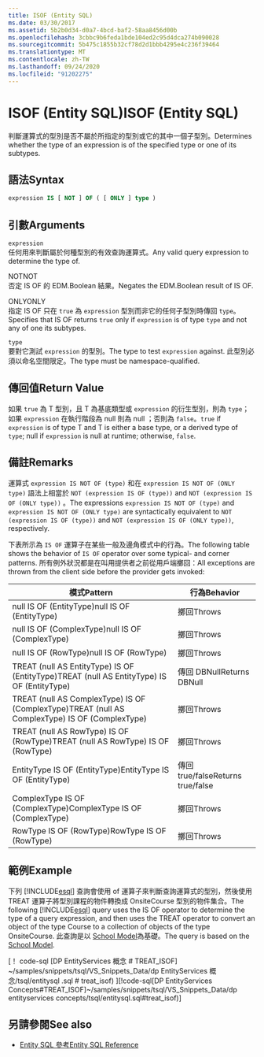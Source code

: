 ```yaml
---
title: ISOF (Entity SQL)
ms.date: 03/30/2017
ms.assetid: 5b2b0d34-d0a7-4bcd-baf2-58aa8456d00b
ms.openlocfilehash: 3cbbc9b6feda1bde104ed2c95d4dca274b090028
ms.sourcegitcommit: 5b475c1855b32cf78d2d1bbb4295e4c236f39464
ms.translationtype: MT
ms.contentlocale: zh-TW
ms.lasthandoff: 09/24/2020
ms.locfileid: "91202275"
---
```

# <a name="isof-entity-sql"></a><span data-ttu-id="aa4d3-102">ISOF (Entity SQL)</span><span class="sxs-lookup"><span data-stu-id="aa4d3-102">ISOF (Entity SQL)</span></span>

<span data-ttu-id="aa4d3-103">判斷運算式的型別是否不屬於所指定的型別或它的其中一個子型別。</span><span class="sxs-lookup"><span data-stu-id="aa4d3-103">Determines whether the type of an expression is of the specified type or one of its subtypes.</span></span>  
  
## <a name="syntax"></a><span data-ttu-id="aa4d3-104">語法</span><span class="sxs-lookup"><span data-stu-id="aa4d3-104">Syntax</span></span>  
  
```sql  
expression IS [ NOT ] OF ( [ ONLY ] type )  
```  
  
## <a name="arguments"></a><span data-ttu-id="aa4d3-105">引數</span><span class="sxs-lookup"><span data-stu-id="aa4d3-105">Arguments</span></span>  

 `expression`  
 <span data-ttu-id="aa4d3-106">任何用來判斷屬於何種型別的有效查詢運算式。</span><span class="sxs-lookup"><span data-stu-id="aa4d3-106">Any valid query expression to determine the type of.</span></span>  
  
 <span data-ttu-id="aa4d3-107">NOT</span><span class="sxs-lookup"><span data-stu-id="aa4d3-107">NOT</span></span>  
 <span data-ttu-id="aa4d3-108">否定 IS OF 的 EDM.Boolean 結果。</span><span class="sxs-lookup"><span data-stu-id="aa4d3-108">Negates the EDM.Boolean result of IS OF.</span></span>  
  
 <span data-ttu-id="aa4d3-109">ONLY</span><span class="sxs-lookup"><span data-stu-id="aa4d3-109">ONLY</span></span>  
 <span data-ttu-id="aa4d3-110">指定 IS OF 只在 `true` 為 `expression` 型別而非它的任何子型別時傳回 `type`。</span><span class="sxs-lookup"><span data-stu-id="aa4d3-110">Specifies that IS OF returns `true` only if `expression` is of type `type` and not any of one its subtypes.</span></span>  
  
 `type`  
 <span data-ttu-id="aa4d3-111">要對它測試 `expression` 的型別。</span><span class="sxs-lookup"><span data-stu-id="aa4d3-111">The type to test `expression` against.</span></span> <span data-ttu-id="aa4d3-112">此型別必須以命名空間限定。</span><span class="sxs-lookup"><span data-stu-id="aa4d3-112">The type must be namespace-qualified.</span></span>  
  
## <a name="return-value"></a><span data-ttu-id="aa4d3-113">傳回值</span><span class="sxs-lookup"><span data-stu-id="aa4d3-113">Return Value</span></span>  

 <span data-ttu-id="aa4d3-114">如果 `true` 為 T 型別，且 T 為基底類型或 `expression` 的衍生型別，則為 `type`；如果 `expression` 在執行階段為 null 則為 null ；否則為 `false`。</span><span class="sxs-lookup"><span data-stu-id="aa4d3-114">`true` if `expression` is of type T and T is either a base type, or a derived type of `type`; null if `expression` is null at runtime; otherwise, `false`.</span></span>  
  
## <a name="remarks"></a><span data-ttu-id="aa4d3-115">備註</span><span class="sxs-lookup"><span data-stu-id="aa4d3-115">Remarks</span></span>  

 <span data-ttu-id="aa4d3-116">運算式 `expression IS NOT OF (type)` 和在 `expression IS NOT OF (ONLY type)` 語法上相當於 `NOT (expression IS OF (type))` and `NOT (expression IS OF (ONLY type))` 。</span><span class="sxs-lookup"><span data-stu-id="aa4d3-116">The expressions `expression IS NOT OF (type)` and `expression IS NOT OF (ONLY type)` are syntactically equivalent to `NOT (expression IS OF (type))` and `NOT (expression IS OF (ONLY type))`, respectively.</span></span>  
  
 <span data-ttu-id="aa4d3-117">下表所示為 `IS OF` 運算子在某些一般及邊角模式中的行為。</span><span class="sxs-lookup"><span data-stu-id="aa4d3-117">The following table shows the behavior of `IS OF` operator over some typical- and corner patterns.</span></span> <span data-ttu-id="aa4d3-118">所有例外狀況都是在叫用提供者之前從用戶端擲回：</span><span class="sxs-lookup"><span data-stu-id="aa4d3-118">All exceptions are thrown from the client side before the provider gets invoked:</span></span>  
  
|<span data-ttu-id="aa4d3-119">模式</span><span class="sxs-lookup"><span data-stu-id="aa4d3-119">Pattern</span></span>|<span data-ttu-id="aa4d3-120">行為</span><span class="sxs-lookup"><span data-stu-id="aa4d3-120">Behavior</span></span>|  
|-------------|--------------|  
|<span data-ttu-id="aa4d3-121">null IS OF (EntityType)</span><span class="sxs-lookup"><span data-stu-id="aa4d3-121">null IS OF (EntityType)</span></span>|<span data-ttu-id="aa4d3-122">擲回</span><span class="sxs-lookup"><span data-stu-id="aa4d3-122">Throws</span></span>|  
|<span data-ttu-id="aa4d3-123">null IS OF (ComplexType)</span><span class="sxs-lookup"><span data-stu-id="aa4d3-123">null IS OF (ComplexType)</span></span>|<span data-ttu-id="aa4d3-124">擲回</span><span class="sxs-lookup"><span data-stu-id="aa4d3-124">Throws</span></span>|  
|<span data-ttu-id="aa4d3-125">null IS OF (RowType)</span><span class="sxs-lookup"><span data-stu-id="aa4d3-125">null IS OF (RowType)</span></span>|<span data-ttu-id="aa4d3-126">擲回</span><span class="sxs-lookup"><span data-stu-id="aa4d3-126">Throws</span></span>|  
|<span data-ttu-id="aa4d3-127">TREAT (null AS EntityType) IS OF (EntityType)</span><span class="sxs-lookup"><span data-stu-id="aa4d3-127">TREAT (null AS EntityType) IS OF (EntityType)</span></span>|<span data-ttu-id="aa4d3-128">傳回 DBNull</span><span class="sxs-lookup"><span data-stu-id="aa4d3-128">Returns DBNull</span></span>|  
|<span data-ttu-id="aa4d3-129">TREAT (null AS ComplexType) IS OF (ComplexType)</span><span class="sxs-lookup"><span data-stu-id="aa4d3-129">TREAT (null AS ComplexType) IS OF (ComplexType)</span></span>|<span data-ttu-id="aa4d3-130">擲回</span><span class="sxs-lookup"><span data-stu-id="aa4d3-130">Throws</span></span>|  
|<span data-ttu-id="aa4d3-131">TREAT (null AS RowType) IS OF (RowType)</span><span class="sxs-lookup"><span data-stu-id="aa4d3-131">TREAT (null AS RowType) IS OF (RowType)</span></span>|<span data-ttu-id="aa4d3-132">擲回</span><span class="sxs-lookup"><span data-stu-id="aa4d3-132">Throws</span></span>|  
|<span data-ttu-id="aa4d3-133">EntityType IS OF (EntityType)</span><span class="sxs-lookup"><span data-stu-id="aa4d3-133">EntityType IS OF (EntityType)</span></span>|<span data-ttu-id="aa4d3-134">傳回 true/false</span><span class="sxs-lookup"><span data-stu-id="aa4d3-134">Returns true/false</span></span>|  
|<span data-ttu-id="aa4d3-135">ComplexType IS OF (ComplexType)</span><span class="sxs-lookup"><span data-stu-id="aa4d3-135">ComplexType IS OF (ComplexType)</span></span>|<span data-ttu-id="aa4d3-136">擲回</span><span class="sxs-lookup"><span data-stu-id="aa4d3-136">Throws</span></span>|  
|<span data-ttu-id="aa4d3-137">RowType IS OF (RowType)</span><span class="sxs-lookup"><span data-stu-id="aa4d3-137">RowType IS OF (RowType)</span></span>|<span data-ttu-id="aa4d3-138">擲回</span><span class="sxs-lookup"><span data-stu-id="aa4d3-138">Throws</span></span>|  
  
## <a name="example"></a><span data-ttu-id="aa4d3-139">範例</span><span class="sxs-lookup"><span data-stu-id="aa4d3-139">Example</span></span>  

 <span data-ttu-id="aa4d3-140">下列 [!INCLUDE[esql](../../../../../../includes/esql-md.md)] 查詢會使用 of 運算子來判斷查詢運算式的型別，然後使用 TREAT 運算子將型別課程的物件轉換成 OnsiteCourse 型別的物件集合。</span><span class="sxs-lookup"><span data-stu-id="aa4d3-140">The following [!INCLUDE[esql](../../../../../../includes/esql-md.md)] query uses the IS OF operator to determine the type of a query expression, and then uses the TREAT operator to convert an object of the type Course to a collection of objects of the type OnsiteCourse.</span></span> <span data-ttu-id="aa4d3-141">此查詢是以 [School Model](/previous-versions/dotnet/netframework-4.0/bb896300(v=vs.100))為基礎。</span><span class="sxs-lookup"><span data-stu-id="aa4d3-141">The query is based on the [School Model](/previous-versions/dotnet/netframework-4.0/bb896300(v=vs.100)).</span></span>  
  
 <span data-ttu-id="aa4d3-142">[！ code-sql [DP EntityServices 概念 # TREAT_ISOF] ~/samples/snippets/tsql/VS_Snippets_Data/dp EntityServices 概念/tsql/entitysql .sql # treat_isof) ]</span><span class="sxs-lookup"><span data-stu-id="aa4d3-142">[!code-sql[DP EntityServices Concepts#TREAT_ISOF]~/samples/snippets/tsql/VS_Snippets_Data/dp entityservices concepts/tsql/entitysql.sql#treat_isof)]</span></span>  
  
## <a name="see-also"></a><span data-ttu-id="aa4d3-143">另請參閱</span><span class="sxs-lookup"><span data-stu-id="aa4d3-143">See also</span></span>

- [<span data-ttu-id="aa4d3-144">Entity SQL 參考</span><span class="sxs-lookup"><span data-stu-id="aa4d3-144">Entity SQL Reference</span></span>](entity-sql-reference.md)
